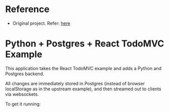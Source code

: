# Reference
* Original project. Refer: [here](https://github.com/btubbs/todopy-pg)


# Python + Postgres + React TodoMVC Example

This application takes the React TodoMVC example and adds a Python and Postgres
backend.

All changes are immediately stored in Postgres (instead of browser localStorage
as in the upstream example), and then streamed out to clients via websockets.

To get it running:
